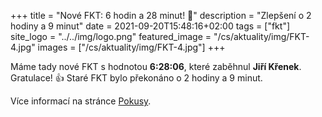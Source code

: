 +++
title = "Nové FKT: 6 hodin a 28 minut! 🎉"
description = "Zlepšení o 2 hodiny a 9 minut"
date = 2021-09-20T15:48:16+02:00
tags = ["fkt"]
site_logo = "../../img/logo.png"
featured_image = "/cs/aktuality/img/FKT-4.jpg"
images = ["/cs/aktuality/img/FKT-4.jpg"]
+++

Máme tady nové FKT s hodnotou **6:28:06**, které zaběhnul **Jiří
Křenek**. Gratulace! 👍 Staré FKT bylo překonáno o 2 hodiny a 9 minut.

Více informací na stránce [Pokusy](/pokusy).
